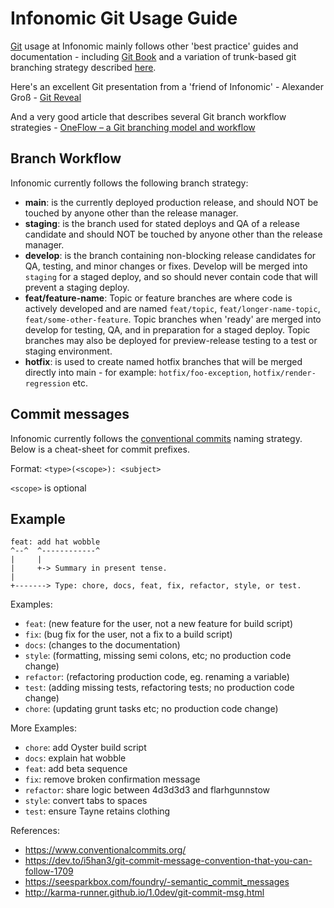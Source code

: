# Infonomic Git Usage Guide

[Git](https://git-scm.com/) usage at Infonomic mainly follows other 'best practice' guides and documentation - including <a href="https://git-scm.com/book/en/v2" target="_blank" rel="noopener nofollow">Git Book</a> and a variation of trunk-based git branching strategy described 
<a href="https://www.atlassian.com/continuous-delivery/continuous-integration/trunk-based-development" target="_blank" rel="noopener nofollow">here</a>.

Here's an excellent Git presentation from a 'friend of Infonomic' - Alexander Groß - <a href="https://agross.github.io/git-reveal/#/" target="_blank" rel="noopener nofollow">Git Reveal</a>

And a very good article that describes several Git branch workflow strategies - <a href="https://www.endoflineblog.com/oneflow-a-git-branching-model-and-workflow" target="_blank" rel="noopener nofollow">OneFlow – a Git branching model and workflow</a>

## Branch Workflow

Infonomic currently follows the following branch strategy:

  - **main**: is the currently deployed production release, and should NOT be touched by anyone other than the release manager.
  - **staging**: is the branch used for stated deploys and QA of a release candidate and should NOT be touched by anyone other than the release manager.
  - **develop**: is the branch containing non-blocking release candidates for QA, testing, and minor changes or fixes. Develop will be merged into `staging` for a staged deploy, and so should never contain code that will prevent a staging deploy.
  - **feat/feature-name**: Topic or feature branches are where code is actively developed and are named `feat/topic`, `feat/longer-name-topic`, `feat/some-other-feature`. Topic branches when 'ready' are merged into develop for testing, QA, and in preparation for a staged deploy. Topic branches may also be deployed for preview-release testing to a test or staging environment.
  - **hotfix**: is used to create named hotfix branches that will be merged directly into main - for example: `hotfix/foo-exception`, `hotfix/render-regression` etc.

## Commit messages

Infonomic currently follows the [conventional commits](https://www.conventionalcommits.org/en/v1.0.0/) naming strategy. Below is a cheat-sheet for commit prefixes.

Format: `<type>(<scope>): <subject>`

`<scope>` is optional

## Example

```
feat: add hat wobble
^--^  ^------------^
|     |
|     +-> Summary in present tense.
|
+-------> Type: chore, docs, feat, fix, refactor, style, or test.
```

Examples:

- `feat`: (new feature for the user, not a new feature for build script)
- `fix`: (bug fix for the user, not a fix to a build script)
- `docs`: (changes to the documentation)
- `style`: (formatting, missing semi colons, etc; no production code change)
- `refactor`: (refactoring production code, eg. renaming a variable)
- `test`: (adding missing tests, refactoring tests; no production code change)
- `chore`: (updating grunt tasks etc; no production code change)

More Examples: 

- `chore`: add Oyster build script
- `docs`: explain hat wobble
- `feat`: add beta sequence
- `fix`: remove broken confirmation message
- `refactor`: share logic between 4d3d3d3 and flarhgunnstow
- `style`: convert tabs to spaces
- `test`: ensure Tayne retains clothing

References:

- <a href="https://www.conventionalcommits.org/" target="_blank" rel="noopener nofollow">https://www.conventionalcommits.org/</a>
- <a href="https://dev.to/i5han3/git-commit-message-convention-that-you-can-follow-1709" target="_blank" rel="noopener nofollow">https://dev.to/i5han3/git-commit-message-convention-that-you-can-follow-1709</a>
- <a href="https://seesparkbox.com/foundry/semantic_commit_messages" target="_blank" rel="noopener nofollow">https://seesparkbox.com/foundry/-semantic_commit_messages</a>
- <a href="http://karma-runner.github.io/1.0/dev/git-commit-msg.html" target="_blank" rel="noopener nofollow">http://karma-runner.github.io/1.0dev/git-commit-msg.html</a>
